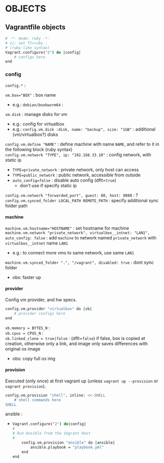 # OBJECTS

## Vagrantfile objects

```bash
# -*- mode: ruby -*-
# vi: set ft=ruby :
# (ruby-like syntax)
Vagrant.configure("2") do |config|
	# configs here
end
```

### config
`config.*` :  

`vm.box="BOX"` : box name
*	e.g.: `debian/bookworm64` : 

`vm.disk` : manage disks for vm 
*	e.g.: config for virtualbox
*	e.g.: `config.vm.disk :disk, name: "backup", size: "1GB"` : additional (vm/virtualbox?) disks  

`config.vm.define "NAME"` : define machine with name `NAME`, and refer to it in the following block (ruby syntax)    
`config.vm.network "TYPE", ip: "192.168.33.10"` : config network, with static ip  
*	`TYPE=private_network` : private network, only host can access
*	`TYPE=public_network` : public network, accessible from outside
*	`auto_config=false` : disable auto config (dflt=`true`)
	*	don't use if specify static ip

`config.vm.network "forwarded_port", guest: 80, host: 8080` : ?  
`config.vm.synced_folder LOCAL_PATH REMOTE_PATH` : specify additional sync folder path  

#### machine

`machine.vm.hostname="HOSTNAME"` : set hostname for machine  
`machine.vm.network "private_network", virtualbox__intnet: "LAN1", auto_config: false` : add `machine` to network named `private_network` with `virtualbox__intnet` name `LAN1`    
*	e.g.: to connect more vms to same network, use same `LAN1`

`machine.vm.synced_folder ".", "/vagrant", disabled: true` : dont sync folder
*	obs: faster up


#### provider
Config vm provider, and hw specs.  

```bash
config.vm.provider "virtualbox" do |vb| 
	# provider configs here
end
```

`vb.memory = BYTES_N` :  
`vb.cpus = CPUS_N` :  
`vb.linked_clone = true|false` : (dflt=`false`) if false, box is copied at creation, otherwise only a link, and image only saves differences with original os image  
*	obs: copy full os img

#### provision
Executed (only once) at first vagrant up (unless `vagrant up --provision` or `vagrant provision`).  

```bash
config.vm.provision "shell", inline: <<-SHELL
	# shell commands here
SHELL  
```

ansible :
*	```bash
	Vagrant.configure("2") do|config|
	#
	# Run Ansible from the Vagrant Host
	#
	   	config.vm.provision "ansible" do |ansible|
			ansible.playbook = "playbook.yml"
		end
	end
	```